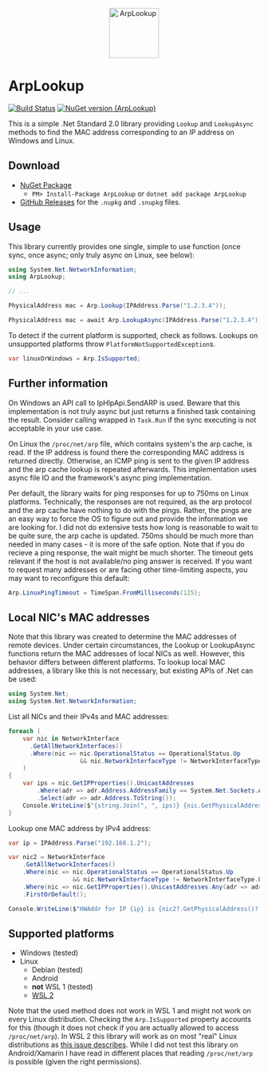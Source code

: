 <p align="center">
  <a href="https://www.nuget.org/packages/ArpLookup/">
    <img
      alt="ArpLookup"
      src="https://github.com/georg-jung/ArpLookup/blob/master/doc/logo.svg"
      width="100"
    />
  </a>
</p>

# ArpLookup

[![Build Status](https://dev.azure.com/georg-jung/ArpLookup/_apis/build/status/georg-jung.ArpLookup?branchName=master)](https://dev.azure.com/georg-jung/ArpLookup/_build/latest?definitionId=1&branchName=master)
[![NuGet version (ArpLookup)](https://img.shields.io/nuget/v/ArpLookup.svg?style=flat)](https://www.nuget.org/packages/ArpLookup/)

This is a simple .Net Standard 2.0 library providing `Lookup` and `LookupAsync` methods to find the MAC address corresponding to an IP address on Windows and Linux.

## Download

* [NuGet Package](https://www.nuget.org/packages/ArpLookup/)
  * `PM> Install-Package ArpLookup` or `dotnet add package ArpLookup`
* [GitHub Releases](https://github.com/georg-jung/ArpLookup/releases/latest) for the `.nupkg` and `.snupkg` files.

## Usage

This library currently provides one single, simple to use function (once sync, once async; only truly async on Linux, see below):

```C#
using System.Net.NetworkInformation;
using ArpLookup;

// ...

PhysicalAddress mac = Arp.Lookup(IPAddress.Parse("1.2.3.4"));

PhysicalAddress mac = await Arp.LookupAsync(IPAddress.Parse("1.2.3.4"));
```

To detect if the current platform is supported, check as follows. Lookups on unsupported platforms throw `PlatformNotSupportedException`s.

```C#
var linuxOrWindows = Arp.IsSupported;
```

## Further information

On Windows an API call to IpHlpApi.SendARP is used. Beware that this implementation is not truly async but just returns a finished task containing the result. Consider calling wrapped in `Task.Run` if the sync executing is not acceptable in your use case.

On Linux the `/proc/net/arp` file, which contains system's the arp cache, is read. If the IP address is found there the corresponding MAC address is returned directly.
Otherwise, an ICMP ping is sent to the given IP address and the arp cache lookup is repeated afterwards. This implementation uses async file IO and the framework's async ping implementation.

Per default, the library waits for ping responses for up to 750ms on Linux platforms. Technically, the responses are not required, as the arp protocol and the arp cache have nothing to do with the pings. Rather, the pings are an easy way to force the OS to figure out and provide the information we are looking for. I did not do extensive tests how long is reasonable to wait to be quite sure, the arp cache is updated. 750ms should be much more than needed in many cases - it is more of the safe option. Note that if you do recieve a ping response, the wait might be much shorter. The timeout gets relevant if the host is not available/no ping answer is received. If you want to request many addresses or are facing other time-limiting aspects, you may want to reconfigure this default:

```C#
Arp.LinuxPingTimeout = TimeSpan.FromMilliseconds(125);
```

## Local NIC's MAC addresses

Note that this library was created to determine the MAC addresses of remote devices. Under certain circumstances, the Lookup or LookupAsync functions return the MAC addresses of local NICs as well. However, this behavior differs between different platforms. To lookup local MAC addresses, a library like this is not necessary, but existing APIs of .Net can be used:

```csharp
using System.Net;
using System.Net.NetworkInformation;
```

List all NICs and their IPv4s and MAC addresses:

```csharp
foreach (
    var nic in NetworkInterface
      .GetAllNetworkInterfaces()
      .Where(nic => nic.OperationalStatus == OperationalStatus.Up
                    && nic.NetworkInterfaceType != NetworkInterfaceType.Loopback)
    )
{
    var ips = nic.GetIPProperties().UnicastAddresses
        .Where(adr => adr.Address.AddressFamily == System.Net.Sockets.AddressFamily.InterNetwork)
        .Select(adr => adr.Address.ToString());
    Console.WriteLine($"{string.Join(", ", ips)} {nic.GetPhysicalAddress()} {nic.Name}");
}
```

Lookup one MAC address by IPv4 address:

```csharp
var ip = IPAddress.Parse("192.168.1.2");

var nic2 = NetworkInterface
    .GetAllNetworkInterfaces()
    .Where(nic => nic.OperationalStatus == OperationalStatus.Up
                  && nic.NetworkInterfaceType != NetworkInterfaceType.Loopback)
    .Where(nic => nic.GetIPProperties().UnicastAddresses.Any(adr => adr.Address.Equals(ip)))
    .FirstOrDefault();

Console.WriteLine($"HWAddr for IP {ip} is {nic2?.GetPhysicalAddress()?.ToString() ?? "UNKNOWN"}");
```

## Supported platforms

* Windows (tested)
* Linux
  * Debian (tested)
  * Android
  * **not** WSL 1 (tested)
  * [WSL 2](https://github.com/Microsoft/WSL/issues/2279)

Note that the used method does not work in WSL 1 and might not work on every Linux distribution. Checking the `Arp.IsSupported` property accounts for this (though it does not check if you are actually allowed to access `/proc/net/arp`). In WSL 2 this library will work as on most "real" Linux distributions as [this issue describes](https://github.com/Microsoft/WSL/issues/2279). While I did not test this library on Android/Xamarin I have read in different places that reading `/proc/net/arp` is possible (given the right permissions).
